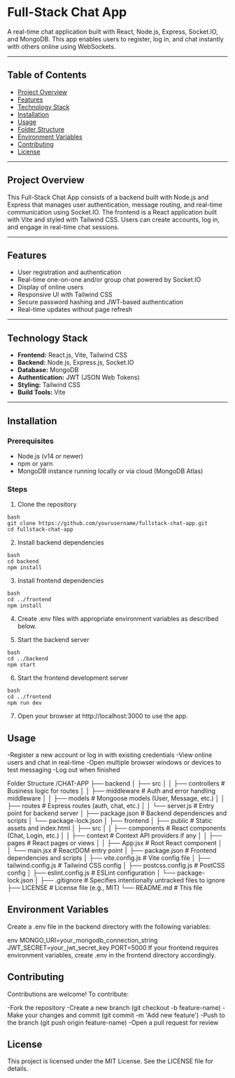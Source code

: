 # Full-Stack Chat App

A real-time chat application built with React, Node.js, Express, Socket.IO, and MongoDB. This app enables users to register, log in, and chat instantly with others online using WebSockets.

---

## Table of Contents

- [Project Overview](#project-overview)  
- [Features](#features)  
- [Technology Stack](#technology-stack)  
- [Installation](#installation)  
- [Usage](#usage)  
- [Folder Structure](#folder-structure)  
- [Environment Variables](#environment-variables)  
- [Contributing](#contributing)  
- [License](#license)  

---

## Project Overview

This Full-Stack Chat App consists of a backend built with Node.js and Express that manages user authentication, message routing, and real-time communication using Socket.IO. The frontend is a React application built with Vite and styled with Tailwind CSS. Users can create accounts, log in, and engage in real-time chat sessions.

---

## Features

- User registration and authentication  
- Real-time one-on-one and/or group chat powered by Socket.IO  
- Display of online users  
- Responsive UI with Tailwind CSS  
- Secure password hashing and JWT-based authentication  
- Real-time updates without page refresh  

---

## Technology Stack

- **Frontend:** React.js, Vite, Tailwind CSS  
- **Backend:** Node.js, Express.js, Socket.IO  
- **Database:** MongoDB  
- **Authentication:** JWT (JSON Web Tokens)  
- **Styling:** Tailwind CSS  
- **Build Tools:** Vite  

---

## Installation

### Prerequisites

- Node.js (v14 or newer)  
- npm or yarn  
- MongoDB instance running locally or via cloud (MongoDB Atlas)  

### Steps

1. Clone the repository  
```
bash
git clone https://github.com/yourusername/fullstack-chat-app.git
cd fullstack-chat-app
```

2. Install backend dependencies
```
bash
cd backend
npm install
```

3. Install frontend dependencies
```
bash
cd ../frontend
npm install
```
4. Create .env files with appropriate environment variables as described below.

5. Start the backend server
```
bash
cd ../backend
npm start
```
6. Start the frontend development server
```
bash
cd ../frontend
npm run dev
```
7. Open your browser at http://localhost:3000 to use the app.

## Usage
-Register a new account or log in with existing credentials
-View online users and chat in real-time
-Open multiple browser windows or devices to test messaging
-Log out when finished

Folder Structure
/CHAT-APP
├── backend
│   ├── src
│   │   ├── controllers      # Business logic for routes
│   │   ├── middleware       # Auth and error handling middleware
│   │   ├── models           # Mongoose models (User, Message, etc.)
│   │   ├── routes           # Express routes (auth, chat, etc.)
│   │   └── server.js        # Entry point for backend server
│   ├── package.json         # Backend dependencies and scripts
│   └── package-lock.json
│
├── frontend
│   ├── public               # Static assets and index.html
│   ├── src
│   │   ├── components       # React components (Chat, Login, etc.)
│   │   ├── context          # Context API providers if any
│   │   ├── pages            # React pages or views
│   │   ├── App.jsx          # Root React component
│   │   └── main.jsx         # ReactDOM entry point
│   ├── package.json         # Frontend dependencies and scripts
│   ├── vite.config.js       # Vite config file
│   ├── tailwind.config.js   # Tailwind CSS config
│   ├── postcss.config.js    # PostCSS config
│   ├── eslint.config.js     # ESLint configuration
│   └── package-lock.json
│
├── .gitignore               # Specifies intentionally untracked files to ignore
├── LICENSE                  # License file (e.g., MIT)
└── README.md                # This file

## Environment Variables
Create a .env file in the backend directory with the following variables:

env
MONGO_URI=your_mongodb_connection_string
JWT_SECRET=your_jwt_secret_key
PORT=5000
If your frontend requires environment variables, create .env in the frontend directory accordingly.

## Contributing
Contributions are welcome! To contribute:

-Fork the repository
-Create a new branch (git checkout -b feature-name)
-Make your changes and commit (git commit -m 'Add new feature')
-Push to the branch (git push origin feature-name)
-Open a pull request for review

## License
This project is licensed under the MIT License. See the LICENSE file for details.
